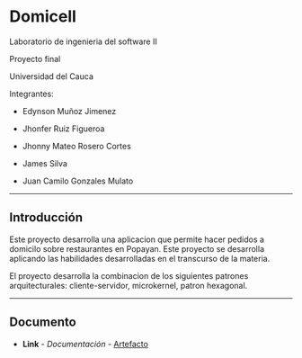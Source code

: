 # Domicell

Laboratorio de ingenieria del software II

Proyecto final 

Universidad del Cauca

Integrantes:  

  * Edynson Muñoz Jimenez 

  * Jhonfer Ruiz Figueroa 

  * Jhonny Mateo Rosero Cortes 

  * James Silva 

  * Juan Camilo Gonzales Mulato
  
****

## Introducción

Este proyecto desarrolla una aplicacion que permite hacer pedidos a domicilo sobre restaurantes en Popayan. Este proyecto se desarrolla aplicando las habilidades desarrolladas en el transcurso de la materia.

El proyecto desarrolla la combinacion de los siguientes patrones arquitecturales: cliente-servidor, microkernel, patron hexagonal.

****

## Documento

* **Link** - *Documentación* - [Artefacto](https://drive.google.com/file/d/1wgd6-tQti9LU3BXahShLRiFcQ3A251R8/view?usp=sharing)
